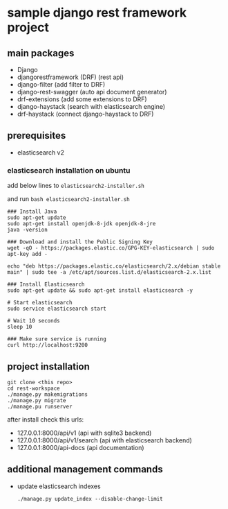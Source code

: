 # sample django rest framework project

## main packages

- Django
- djangorestframework (DRF) (rest api)
- django-filter (add filter to DRF)
- django-rest-swagger (auto api document generator)
- drf-extensions (add some extensions to DRF)
- django-haystack (search with elasticsearch engine)
- drf-haystack (connect django-haystack to DRF)

## prerequisites

- elasticsearch v2

### elasticsearch installation on ubuntu

add below lines to `elasticsearch2-installer.sh`

and run `bash elasticsearch2-installer.sh`

```
### Install Java
sudo apt-get update
sudo apt-get install openjdk-8-jdk openjdk-8-jre
java -version

### Download and install the Public Signing Key
wget -qO - https://packages.elastic.co/GPG-KEY-elasticsearch | sudo apt-key add -

echo "deb https://packages.elastic.co/elasticsearch/2.x/debian stable main" | sudo tee -a /etc/apt/sources.list.d/elasticsearch-2.x.list

### Install Elasticsearch
sudo apt-get update && sudo apt-get install elasticsearch -y

# Start elasticsearch
sudo service elasticsearch start

# Wait 10 seconds
sleep 10

### Make sure service is running
curl http://localhost:9200
```

## project installation

```
git clone <this repo>
cd rest-workspace
./manage.py makemigrations
./manage.py migrate
./manage.pu runserver
```

after install check this urls:

- 127.0.0.1:8000/api/v1 (api with sqlite3 backend)
- 127.0.0.1:8000/api/v1/search (api with elasticsearch backend)
- 127.0.0.1:8000/api-docs (api documentation)

## additional management commands

- update elasticsearch indexes
  
  `./manage.py update_index --disable-change-limit`